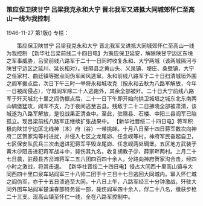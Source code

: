 ### 策应保卫陕甘宁  吕梁我克永和大宁  晋北我军又进抵大同城郊怀仁至高山一线为我控制

1946-11-27
第1版()
专栏：

　　策应保卫陕甘宁
    吕梁我克永和大宁
    晋北我军又进抵大同城郊怀仁至高山一线为我控制
    【新华社吕梁前线二十四日电】为策应保卫延安，解除陕甘宁边区东境之军事威胁，吕梁前线八路军于二十一日同时收复永和、大宁两城（该两城隔河与陕甘宁边区之延川、延长相对）。驻隰县之黄山头、义泉镇、埂庄、桑壁镇，大宁之任家村、曲廷镇等据点阎伪军闻风逃窜。永和前线八路军于二十日扫清城垣外围之阎军据点后，次日下午三时一举将永和城攻克（按永和去秋为八路军解放，今年一日被阎侵占），守城阎军除二十人逃跑外，其余全部被歼。二十日大宁前线八路军于歼灭城北十里之阎伪据点后，二十一日下午即开始向拱卫城垣之城东北东南两山碉堡猛攻，阎军不支，乃于夜间逃至吉县。残敌于二十二日拂晓全部被肃清，该城遂为八路军解放，是役战果正清查中。至此，驻隰县、石楼、中阳三县阎军已陷孤立。现吕梁前线八路军正继续扩张战果中。
    【新华社晋绥二十四日电】蒋军积极向陕甘宁边区北线神（木）府（谷）一带挑衅。十月八日至十四日蒋军数次向神府二区贺家沟等村进扰，并侵入七区之龙尾峁、任念岘等村，神府军民奋起自卫，七区保安队民兵三次击退进犯蒋军平毁龙尾峁、任念岘两处碉堡。五区地方武装于黄木＠阻击进犯蒋军战斗中，毙伤其九名，收复胡教子＠、薛家畔两村。上月二十七日晨，驻葭县齐岔滩蒋军二五六团四百四十余人，分路向神府贺家沟合击，经四小时之激战，将其击退。
    【新华社晋绥二十四日电】侵占大同西十里高山镇与大同西四十里口泉车站阎军三十八师二团于十三日十七日逃回大同城内。窜入怀仁城之阎伪军，亦于十五日溃逃至大同。十八日上午，八路军经三十分钟激战，歼驻大同外围车站阎军楚溪春部特务营一部，毙伤阎军四十余人，俘二十八名，缴获步枪二十三支。现高山镇至怀仁一线，全在八路军控制中。
